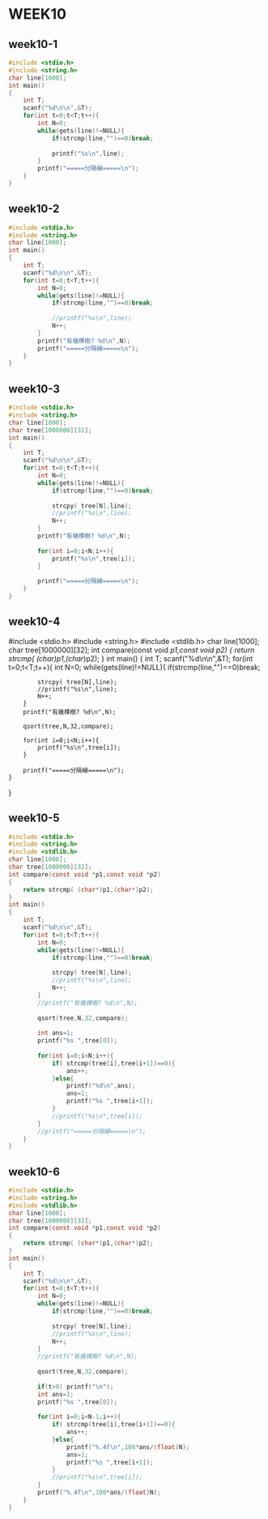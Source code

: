 # WEEK10
## week10-1
```C
#include <stdio.h>
#include <string.h>
char line[1000];
int main()
{
	int T;
	scanf("%d\n\n",&T);
	for(int t=0;t<T;t++){
		int N=0;
		while(gets(line)!=NULL){
			if(strcmp(line,"")==0)break;
			
			printf("%s\n",line);
		}
		printf("=====分隔線=====\n");
	}
}
```
## week10-2
```C
#include <stdio.h>
#include <string.h>
char line[1000];
int main()
{
	int T;
	scanf("%d\n\n",&T);
	for(int t=0;t<T;t++){
		int N=0;
		while(gets(line)!=NULL){
			if(strcmp(line,"")==0)break;
			
			//printf("%s\n",line);
			N++;
		}
		printf("有幾棵樹? %d\n",N);
		printf("=====分隔線=====\n");
	}
}
```
## week10-3
```C
#include <stdio.h>
#include <string.h>
char line[1000];
char tree[1000000][32];
int main()
{
	int T;
	scanf("%d\n\n",&T);
	for(int t=0;t<T;t++){
		int N=0;
		while(gets(line)!=NULL){
			if(strcmp(line,"")==0)break;
			
			strcpy( tree[N],line);
			//printf("%s\n",line);
			N++;
		}
		printf("有幾棵樹? %d\n",N);
		
		for(int i=0;i<N;i++){
			printf("%s\n",tree[i]);
		}
		
		printf("=====分隔線=====\n");
	}
}
```
## week10-4
#include <stdio.h>
#include <string.h>
#include <stdlib.h>
char line[1000];
char tree[1000000][32];
int compare(const void *p1,const void *p2)
{
	return strcmp( (char*)p1,(char*)p2);
}
int main()
{
	int T;
	scanf("%d\n\n",&T);
	for(int t=0;t<T;t++){
		int N=0;
		while(gets(line)!=NULL){
			if(strcmp(line,"")==0)break;
			
			strcpy( tree[N],line);
			//printf("%s\n",line);
			N++;
		}
		printf("有幾棵樹? %d\n",N);
		
		qsort(tree,N,32,compare);
		
		for(int i=0;i<N;i++){
			printf("%s\n",tree[i]);
		}
		
		printf("=====分隔線=====\n");
	}
}
## week10-5
```C
#include <stdio.h>
#include <string.h>
#include <stdlib.h>
char line[1000];
char tree[1000000][32];
int compare(const void *p1,const void *p2)
{
	return strcmp( (char*)p1,(char*)p2);
}
int main()
{
	int T;
	scanf("%d\n\n",&T);
	for(int t=0;t<T;t++){
		int N=0;
		while(gets(line)!=NULL){
			if(strcmp(line,"")==0)break;
			
			strcpy( tree[N],line);
			//printf("%s\n",line);
			N++;
		}
		//printf("有幾棵樹? %d\n",N);
		
		qsort(tree,N,32,compare);
		
		int ans=1;
		printf("%s ",tree[0]);
		
		for(int i=0;i<N;i++){
			if( strcmp(tree[i],tree[i+1])==0){
				ans++;
			}else{
				printf("%d\n",ans);
				ans=1;
				printf("%s ",tree[i+1]);
			}
			//printf("%s\n",tree[i]);
		}
		//printf("=====分隔線=====\n");
	}
}
```
## week10-6
```C
#include <stdio.h>
#include <string.h>
#include <stdlib.h>
char line[1000];
char tree[1000000][32];
int compare(const void *p1,const void *p2)
{
	return strcmp( (char*)p1,(char*)p2);
}
int main()
{
	int T;
	scanf("%d\n\n",&T);
	for(int t=0;t<T;t++){
		int N=0;
		while(gets(line)!=NULL){
			if(strcmp(line,"")==0)break;
			
			strcpy( tree[N],line);
			//printf("%s\n",line);
			N++;
		}
		//printf("有幾棵樹? %d\n",N);
		
		qsort(tree,N,32,compare);
		
		if(t>0) printf("\n");
		int ans=1;
		printf("%s ",tree[0]);
		
		for(int i=0;i<N-1;i++){
			if( strcmp(tree[i],tree[i+1])==0){
				ans++;
			}else{
				printf("%.4f\n",100*ans/(float)N);
				ans=1;
				printf("%s ",tree[i+1]);
			}
			//printf("%s\n",tree[i]);
		}
		printf("%.4f\n",100*ans/(float)N);
	}
}
```
